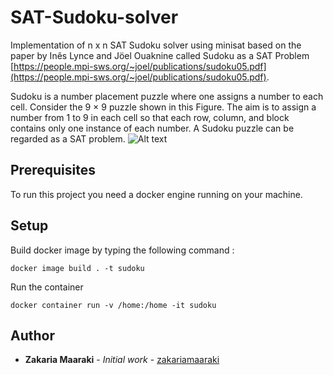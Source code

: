 # SAT-Sudoku-solver

Implementation of n x n SAT Sudoku solver using minisat based on the paper by Inês Lynce and Jöel Ouaknine called Sudoku as a SAT Problem [https://people.mpi-sws.org/~joel/publications/sudoku05.pdf](https://people.mpi-sws.org/~joel/publications/sudoku05.pdf).

Sudoku is a number placement puzzle where one assigns a number to each cell.
Consider the 9 × 9 puzzle shown in this Figure. The aim is to assign a number
from 1 to 9 in each cell so that each row, column, and block contains only one
instance of each number. A Sudoku puzzle can be regarded as a SAT problem.
![Alt text](./sudoku.png.png?raw=true "Sudoku")

## Prerequisites

To run this project you need a docker engine running on your machine.

## Setup

Build docker image by typing the following command :

```
docker image build . -t sudoku
```

Run the container

```
docker container run -v /home:/home -it sudoku
```

## Author

- **Zakaria Maaraki** - _Initial work_ - [zakariamaaraki](https://github.com/zakariamaaraki)

